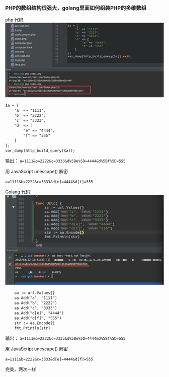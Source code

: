 ### PHP的数组结构很强大，golang里面如何组装PHP的多维数组

php 代码
![avatar](../static/image/php.jpg)

```
$a = [
    'a' => "1111",
    'b' => "2222",
    'c' => "3333",
    'd' => [
        "e" => "4444",
        "f" => "555"
    ]
];
var_dump(http_build_query($a));
```
输出：
``a=1111&b=2222&c=3333&d%5Be%5D=4444&d%5Bf%5D=555``

用 JavaScript unescape() 解密

``a=1111&b=2222&c=3333&d[e]=4444&d[f]=555``


Golang 代码
![avatar](../static/image/golang.jpg)
```
	aa := url.Values{}
	aa.Add("a", "1111")
	aa.Add("b", "2222")
	aa.Add("c", "3333")
	aa.Add("d[e]", "4444")
	aa.Add("d[f]", "555")
	str := aa.Encode()
	fmt.Println(str)
```

输出：
``a=1111&b=2222&c=3333&d%5Be%5D=4444&d%5Bf%5D=555``

用 JavaScript unescape() 解密

``a=1111&b=2222&c=3333&d[e]=4444&d[f]=555``



完美，两次一样